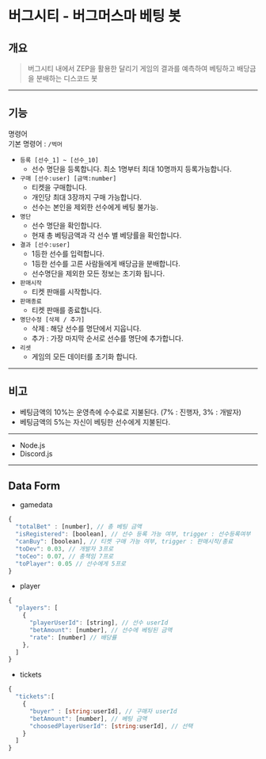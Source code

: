 # 버그시티 - 버그머스마 베팅 봇
## 개요
> 버그시티 내에서 ZEP을 활용한 달리기 게임의 결과를 예측하여 베팅하고 배당금을 분배하는 디스코드 봇

---

## 기능
명령어</br>
기본 명령어 : `/벅머`
- `등록 [선수_1] ~ [선수_10]`
  - 선수 명단을 등록합니다. 최소 1명부터 최대 10명까지 등록가능합니다.
- `구매 [선수:user] [금액:number]`
  - 티켓을 구매합니다.
  - 개인당 최대 3장까지 구매 가능합니다.
  - 선수는 본인을 제외한 선수에게 베팅 불가능.
- `명단`
  - 선수 명단을 확인합니다.
  - 현재 총 베팅금액과 각 선수 별 베당률을 확인합니다.
- `결과 [선수:user]`
  - 1등한 선수를 입력합니다.
  - 1등한 선수를 고른 사람들에게 배당금을 분배합니다.
  - 선수명단을 제외한 모든 정보는 초기화 됩니다.
- `판매시작`
  - 티켓 판매를 시작합니다.
- `판매종료`
  - 티켓 판매를 종료합니다.
- `명단수정 [삭제 / 추가]`
  - 삭제 : 해당 선수를 명단에서 지웁니다.
  - 추가 : 가장 마지막 순서로 선수를 명단에 추가합니다.
- `리셋`
  - 게임의 모든 데이터를 초기화 합니다.
---
## 비고
- 베팅금액의 10%는 운영측에 수수료로 지불된다. (7% : 진행자, 3% : 개발자)
- 베팅금액의 5%는 자신이 베팅한 선수에게 지불된다.

---
- Node.js
- Discord.js
---
## Data Form
- gamedata
```js
{
  "totalBet" : [number], // 총 베팅 금액
  "isRegistered": [boolean], // 선수 등록 가능 여부, trigger : 선수등록여부
  "canBuy": [boolean], // 티켓 구매 가능 여부, trigger : 판매시작/종료
  "toDev": 0.03, // 개발자 3프로
  "toCeo": 0.07, // 총책임 7프로
  "toPlayer": 0.05 // 선수에게 5프로
}
```
- player
```js
{
  "players": [
    {
      "playerUserId": [string], // 선수 userId
      "betAmount": [number], // 선수에 베팅된 금액
      "rate": [number] // 배당률
    },
  ]
}
```
- tickets
```js
{
  "tickets":[
    {
      "buyer" : [string:userId], // 구매자 userId
      "betAmount": [number], // 베팅 금액
      "choosedPlayerUserId": [string:userId], // 선택
    }
  ]
}
```